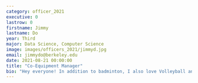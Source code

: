 ```yaml
---
category: officer_2021
executive: 0
lastrow: 0
firstname: Jimmy
lastname: Do
year: Third
major: Data Science, Computer Science
image: images/officers_2021/jimmyd.jpg
email: jimmydo@berkeley.edu
date: 2021-08-21 00:00:00
title: "Co-Equipment Manager"
bio: "Hey everyone! In addition to badminton, I also love Volleyball and Table Tennis! I love meeting new people and talking about ANYTHING (I mean it) so feel free to come up to me if you just want to have a conversation."
---
```

